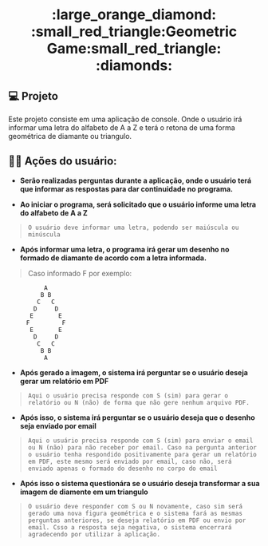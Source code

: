 <h1 align="center"> :large_orange_diamond: :small_red_triangle:Geometric Game:small_red_triangle: :diamonds: </h1>


## 💻 Projeto

Este projeto consiste em uma aplicação de console. Onde o usuário irá informar uma letra do alfabeto de A a Z e terá o retona de uma forma geométrica de diamante ou triangulo.


## :man_technologist: Ações do usuário:

 - **Serão realizadas perguntas durante a aplicação, onde o usuário terá que informar as respostas para dar continuidade no programa.**
 
 
 -  **Ao iniciar o programa, será solicitado que o usuário informe uma letra do alfabeto de A a Z**
  > `O usuário deve informar uma letra, podendo ser maiúscula ou minúscula`
 
 - **Após informar uma letra, o programa irá gerar um desenho no formado de diamante de acordo com a letra informada.**

             
 > Caso informado F por exemplo:
 
              A
             B B
            C   C
           D     D
          E       E
         F         F
          E       E
           D     D
            C   C
             B B
              A

- **Após gerado a imagem, o sistema irá perguntar se o usuário deseja gerar um relatório em PDF**
> `Aqui o usuário precisa responde com S (sim) para gerar o relatório ou N (não) de forma que não gere nenhum arquivo PDF.`

- **Após isso, o sistema irá perguntar se o usuário deseja que o desenho seja enviado por email**
> `Aqui o usuário precisa responde com S (sim) para enviar o email  ou N (não) para não receber por email. Caso na pergunta anterior o usuário tenha respondido positivamente para gerar um relatório em PDF, este mesmo será enviado por email, caso não, será enviado apenas o formado do desenho no corpo do email`

- **Após isso o sistema questionára se o usuário deseja transformar a sua imagem de diamente em um triangulo**
> `O usuário deve responder com S ou N novamente, caso sim será gerado uma nova figura geométrica e o sistema fará as mesmas perguntas anteriores, se deseja relatório em PDF ou envio por email. Csso a resposta seja negativa, o sistema encerrará agradecendo por utilizar a aplicação.`



